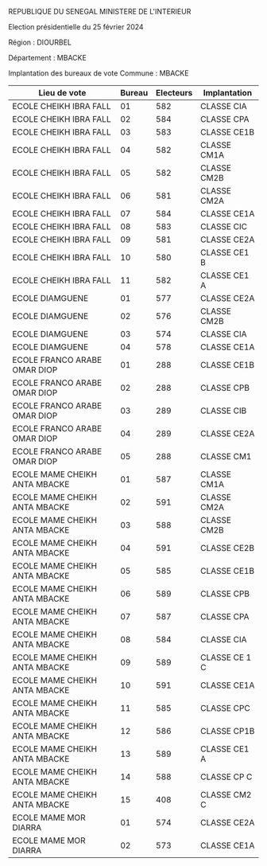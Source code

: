 REPUBLIQUE DU SENEGAL MINISTERE DE L'INTERIEUR

Election présidentielle du 25 février 2024

Région : DIOURBEL

Département : MBACKE

Implantation des bureaux de vote Commune : MBACKE

| Lieu de vote | Bureau | Electeurs | Implantation |
| - | - | - | - |
| ECOLE CHEIKH IBRA FALL | 01 | 582 | CLASSE CIA |
| ECOLE CHEIKH IBRA FALL | 02 | 584 | CLASSE CPA |
| ECOLE CHEIKH IBRA FALL | 03 | 583 | CLASSE CE1B |
| ECOLE CHEIKH IBRA FALL | 04 | 582 | CLASSE CM1A |
| ECOLE CHEIKH IBRA FALL | 05 | 582 | CLASSE CM2B |
| ECOLE CHEIKH IBRA FALL | 06 | 581 | CLASSE CM2A |
| ECOLE CHEIKH IBRA FALL | 07 | 584 | CLASSE CE1A |
| ECOLE CHEIKH IBRA FALL | 08 | 583 | CLASSE CIC |
| ECOLE CHEIKH IBRA FALL | 09 | 581 | CLASSE CE2A |
| ECOLE CHEIKH IBRA FALL | 10 | 580 | CLASSE CE1 B |
| ECOLE CHEIKH IBRA FALL | 11 | 582 | CLASSE CE1 A |
| ECOLE DIAMGUENE | 01 | 577 | CLASSE CE2A |
| ECOLE DIAMGUENE | 02 | 576 | CLASSE CM2B |
| ECOLE DIAMGUENE | 03 | 574 | CLASSE CIA |
| ECOLE DIAMGUENE | 04 | 578 | CLASSE CE1A |
| ECOLE FRANCO ARABE OMAR DIOP | 01 | 288 | CLASSE CE1B |
| ECOLE FRANCO ARABE OMAR DIOP | 02 | 288 | CLASSE CPB |
| ECOLE FRANCO ARABE OMAR DIOP | 03 | 289 | CLASSE CIB |
| ECOLE FRANCO ARABE OMAR DIOP | 04 | 289 | CLASSE CE2A |
| ECOLE FRANCO ARABE OMAR DIOP | 05 | 288 | CLASSE CM1 |
| ECOLE MAME CHEIKH ANTA MBACKE | 01 | 587 | CLASSE CM1A |
| ECOLE MAME CHEIKH ANTA MBACKE | 02 | 591 | CLASSE CM2A |
| ECOLE MAME CHEIKH ANTA MBACKE | 03 | 588 | CLASSE CM2B |
| ECOLE MAME CHEIKH ANTA MBACKE | 04 | 591 | CLASSE CE2B |
| ECOLE MAME CHEIKH ANTA MBACKE | 05 | 585 | CLASSE CE1B |
| ECOLE MAME CHEIKH ANTA MBACKE | 06 | 589 | CLASSE CPB |
| ECOLE MAME CHEIKH ANTA MBACKE | 07 | 587 | CLASSE CPA |
| ECOLE MAME CHEIKH ANTA MBACKE | 08 | 584 | CLASSE CIA |
| ECOLE MAME CHEIKH ANTA MBACKE | 09 | 589 | CLASSE CE 1 C |
| ECOLE MAME CHEIKH ANTA MBACKE | 10 | 591 | CLASSE CE1A |
| ECOLE MAME CHEIKH ANTA MBACKE | 11 | 585 | CLASSE CPC |
| ECOLE MAME CHEIKH ANTA MBACKE | 12 | 586 | CLASSE CP1B |
| ECOLE MAME CHEIKH ANTA MBACKE | 13 | 589 | CLASSE CE1 A |
| ECOLE MAME CHEIKH ANTA MBACKE | 14 | 588 | CLASSE CP C |
| ECOLE MAME CHEIKH ANTA MBACKE | 15 | 408 | CLASSE CM2 C |
| ECOLE MAME MOR DIARRA | 01 | 574 | CLASSE CE2A |
| ECOLE MAME MOR DIARRA | 02 | 573 | CLASSE CE1A |

<!-- PageNumber="7/34" -->
